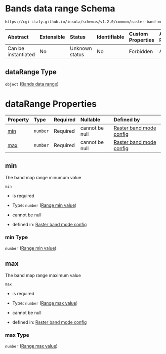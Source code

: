 # Bands data range Schema

```txt
https://cgi-italy.github.io/insula/schemas/v1.2.0/common/raster-band-mode-config.schema.json#/$defs/rasterBandCombinationRenderModeConfig/properties/dataRange
```



| Abstract            | Extensible | Status         | Identifiable | Custom Properties | Additional Properties | Access Restrictions | Defined In                                                                                                         |
| :------------------ | :--------- | :------------- | :----------- | :---------------- | :-------------------- | :------------------ | :----------------------------------------------------------------------------------------------------------------- |
| Can be instantiated | No         | Unknown status | No           | Forbidden         | Allowed               | none                | [raster-band-mode-config.schema.json\*](schemas/common/raster-band-mode-config.schema.json) |

## dataRange Type

`object` ([Bands data range](raster-band-mode-config-defs-band-combination-render-mode-config-properties-bands-data-range.md))

# dataRange Properties

| Property    | Type     | Required | Nullable       | Defined by                                                                                                                                                                                                                                                                                                                            |
| :---------- | :------- | :------- | :------------- | :------------------------------------------------------------------------------------------------------------------------------------------------------------------------------------------------------------------------------------------------------------------------------------------------------------------------------------ |
| [min](#min) | `number` | Required | cannot be null | [Raster band mode config](raster-band-mode-config-defs-band-combination-render-mode-config-properties-bands-data-range-properties-range-min-value.md) |
| [max](#max) | `number` | Required | cannot be null | [Raster band mode config](raster-band-mode-config-defs-band-combination-render-mode-config-properties-bands-data-range-properties-range-max-value.md) |

## min

The band map range minumum value

`min`

* is required

* Type: `number` ([Range min value](raster-band-mode-config-defs-band-combination-render-mode-config-properties-bands-data-range-properties-range-min-value.md))

* cannot be null

* defined in: [Raster band mode config](raster-band-mode-config-defs-band-combination-render-mode-config-properties-bands-data-range-properties-range-min-value.md)

### min Type

`number` ([Range min value](raster-band-mode-config-defs-band-combination-render-mode-config-properties-bands-data-range-properties-range-min-value.md))

## max

The band map range maximum value

`max`

* is required

* Type: `number` ([Range max value](raster-band-mode-config-defs-band-combination-render-mode-config-properties-bands-data-range-properties-range-max-value.md))

* cannot be null

* defined in: [Raster band mode config](raster-band-mode-config-defs-band-combination-render-mode-config-properties-bands-data-range-properties-range-max-value.md)

### max Type

`number` ([Range max value](raster-band-mode-config-defs-band-combination-render-mode-config-properties-bands-data-range-properties-range-max-value.md))
